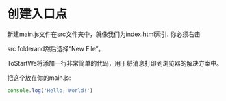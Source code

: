# 创建入口点

新建main.js文件在src文件夹中，就像我们为index.html索引. 你必须右击

src folderand然后选择“New File”。

ToStartWe将添加一行非常简单的代码，用于将消息打印到浏览器的解决方案中。

把这个放在你的main.js:

```javascript
console.log('Hello, World!')
```

